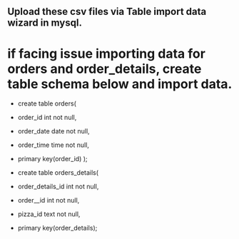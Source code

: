 ## Upload these csv files via Table import data wizard in mysql.

# if facing issue importing data for orders and order_details, create table schema below and import data.
+ create table orders(
+ order_id int not null,
+ order_date date not null,
+ order_time time not null,
+ primary key(order_id) );
 
+ create table orders_details(
+ order_details_id int not null,
+ order__id int not null,
+ pizza_id text not null,
+ primary key(order_details);
